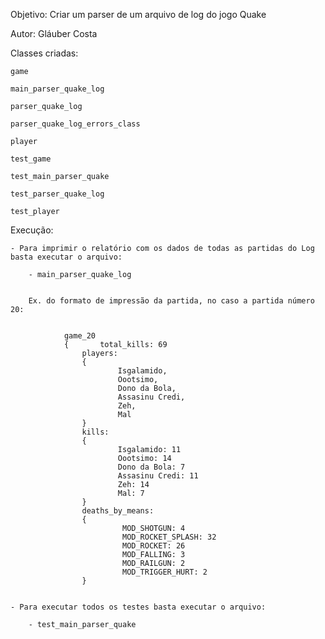 
Objetivo: Criar um parser de um arquivo de log do jogo Quake

Autor: Gláuber Costa

Classes criadas:

	game

	main_parser_quake_log

	parser_quake_log

	parser_quake_log_errors_class

	player

	test_game

	test_main_parser_quake

	test_parser_quake_log

	test_player


Execução:

	- Para imprimir o relatório com os dados de todas as partidas do Log basta executar o arquivo:

		- main_parser_quake_log


		Ex. do formato de impressão da partida, no caso a partida número 20:


				game_20
				{       total_kills: 69
				    players:
				    {
				            Isgalamido,
				            Oootsimo,
				            Dono da Bola,
				            Assasinu Credi,
				            Zeh,
				            Mal
				    }
				    kills:
				    {
				            Isgalamido: 11
				            Oootsimo: 14
				            Dono da Bola: 7
				            Assasinu Credi: 11
				            Zeh: 14
				            Mal: 7
				    }
				    deaths_by_means:
				    {
				             MOD_SHOTGUN: 4
				             MOD_ROCKET_SPLASH: 32
				             MOD_ROCKET: 26
				             MOD_FALLING: 3
				             MOD_RAILGUN: 2
				             MOD_TRIGGER_HURT: 2
				    }


	- Para executar todos os testes basta executar o arquivo:

		- test_main_parser_quake 


